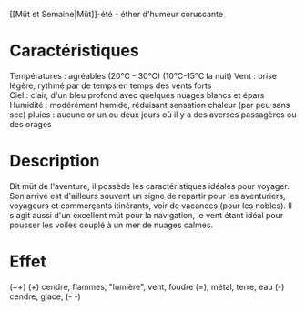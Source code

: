 [[Müt et Semaine|Müt]]-été - éther d'humeur coruscante 

# Caractéristiques

Températures : agréables (20°C - 30°C) (10°C-15°C la nuit) 
Vent : brise légère, rythmé par de temps en temps des vents forts  
Ciel : clair, d'un bleu profond avec quelques nuages blancs et épars 
Humidité : modérément humide, réduisant sensation chaleur (par peu sans sec)
pluies : aucune or un ou deux jours où il y a des averses passagères ou des orages  

# Description

Dit müt de l'aventure, il possède les caractéristiques idéales pour voyager. Son arrivé est d'ailleurs souvent un signe de repartir pour les aventuriers, voyageurs et commerçants itinérants, voir de vacances (pour les nobles). Il s'agit aussi d'un excellent müt pour la navigation, le vent étant idéal pour pousser les voiles couplé à un mer de nuages calmes. 
# Effet 


(++) 
 (+) cendre, flammes, "lumière",  vent, foudre
 (=), métal, terre, eau
 (-) cendre, glace,
(- -)  

